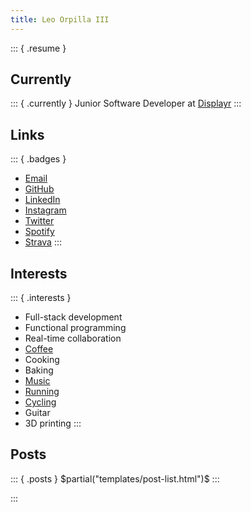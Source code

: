 ```yaml
---
title: Leo Orpilla III
---
```

::: { .resume }
## Currently
::: { .currently }
Junior Software Developer at [Displayr][displayr]
::: 
## Links 
::: { .badges }
- [Email][email]
- [GitHub][github]
- [LinkedIn][linkedin]
- [Instagram][instagram]
- [Twitter][twitter]
- [Spotify][spotify]
- [Strava][strava]
:::

## Interests
::: { .interests }
- Full-stack development
- Functional programming
- Real-time collaboration
- [Coffee][coffee]
- Cooking
- Baking
- [Music][spotify]
- [Running][strava]
- [Cycling][strava]
- Guitar
- 3D printing
:::


## Posts
::: { .posts }
$partial("templates/post-list.html")$
:::

:::


[email]: mailto:dev@ldgrp.me
[uq]: https://uq.edu.au/
[recipes]: #recipes
[pizza]: #pizza
[music]: #music
[github]: https://github.com/ldgrp
[linkedin]: https://linkedin.com/in/ldgrp
[coffee]: /recipes/coffee.html
[twitter]: https://twitter.com/_ldgrp
[instagram]: https://www.instagram.com/leoorpillaiii/
[spotify]: https://open.spotify.com/user/lorpilla3
[strava]: https://www.strava.com/athletes/97171311
[displayr]: https://displayr.com/
